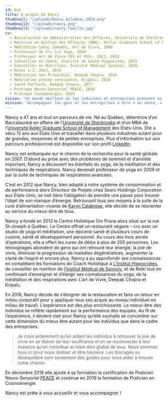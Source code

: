 ```yaml
---
id: bio
title: À propos de Nancy
thumbnail: "/uploads/Nancy_bilodeau_2019.png"
thumbnail2: "/uploads/nancy.png"
thumbnail3: "/uploads/nancy_famille.jpg"
cv:
  - Baccalauréat en Administration des Affaires, University de Sherbrooke, 1994
  - Maitrise en Gestion des Affaires (MBA), Keller Graduate School of Management, 2005
  - Méditation Sahaj Samadhi, Art de Vivre, 2008
  - Professeur de Sri Sri Yoga, 2010
  - Professeur Art de Vivre YES et YES+, 2011, 2012
  - Conseiller en Santé, Institut de Santé Hippocrate, 2015
  - Conseiller en Nutrition, Institut Médical Sanoviv, 2016
  - Reiki 1-2, 2013, 2014
  - Méditation Son Primordial, Deepak Chopra, 2016
  - Méditation pleine conscience, Kripalu, 2016
  - Santé Parfaite, Deepak Chopra, 2017
  - Pratique Neuro-Sensoriel PEACE, 2018
  - Pratique Cosmoénergie, 2019
vision: "Un monde meilleur où les individus et entreprises prennent en charge leur santé, leur mieux-être, et leurs impacts sur les autres et l’environnement."
mission: "Accompagner les gens et les entreprises à être + en santé, + heureux et + accomplis."
---
```


Nancy a 47 ans et tout un parcours de vie. Né au Québec, détentrice d’un Baccalauréat en affaire de l’[Université de Sherbrooke](https://www.usherbrooke.ca/) et d’un MBA de l’[Université Keller Graduate School of Management](https://www.keller.edu/) des Etats-Unis. Elle a vécu 12 ans aux États Unis et travailler dans plusieurs industries autant pour de grandes, moyennes et de petites entreprises. Plus d’information sur son parcours professionnel est disponible sur son profil [LinkedIn](https://www.linkedin.com/in/nancybilodeau/).

Nancy est embarquée sur le chemin de la recherche pour la santé globale en 2007. D’abord au prise avec des problèmes de sommeil et d’anxiété important, Nancy a découvert les bienfaits du yoga, de la méditation et des techniques de respirations. Nancy devenait professeur de yoga en 2009 et par la suite de techniques de respirations avancées.

C’est en 2012 que Nancy, bien adapté à notre système de consommation et de performance alors Directeur de Projets chez Sears Holdings Corporation aux États-Unis, se voit dans l’obligation de prendre une pause pour trouver l’objet de son manque d’énergie. Retrouvant tous ses moyens à la suite de la cure d’alimentation vivante de [Karyn Calabrese](https://karynraw.com/), elle décide de se réorienter au service du mieux-être de tous.

Nancy a fondé en 2013 le Centre Holistique Om Prana alors situé sur la rue St-Joseph à Québec. Le Centre offrait un restaurant végane – cru avec un studio de yoga et méditation, une épicerie santé et plusieurs cours de cuisine, santé et développement personnel. Au cours des trois année d’opérations, elle a offert les cures de détox à plus de 200 personnes. Les témoignages abondent de gens qui ont retrouvé leur énergie, la joie de vivre, diminuer la progression de maladies dégénératives, augmenter la clarté de l’esprit et encore plus. Nancy a pu approfondir ses connaissances en complétant les formations de Coach Holistique à [L’Institut Hippocrates](https://hippocratesinst.org/), de conseiller en nutrition de [l’Institut Médical de Sanoviv](http://www.sanoviv.com/), et de Reiki tout en continuant d’enseigner et d’élargir ses connaissances du yoga, de la méditation et des respirations avec L’art de Vivre, Deepak Chopra et Kripalu.

En 2016, Nancy décide de s’éloigner de la restauration et faire un retour en milieu corporatif pour y appliquer tous ses acquis au niveau individuel en milieu de travail. L’expérience est des plus enrichissante. Le mieux-être des individus se reflète rapidement sur la performance des équipes. Au fil de l’expérience, il devient clair pour Nancy qu’elle souhaite se concentrer sur cette dimension du mieux être autant pour les individus que dans le cadre des entreprises.

> Je crois ardemment qu’en aidant les individus à retrouver la joie de vivre en se libérer de leur souffrance et en se reconnecter à leur essence qu’on contribue au bien-être global de tous. Nous sommes tous ici pour nous réaliser et être heureux. Les blocages ou déséquilibre sont seulement des guides pour nous aider à trouver notre chemin.

En décembre 2018 elle ajoute à sa formation la certification de Praticien Neuro-Sensoriel [PEACE](http://stephanedrouet.com/) et continue en 2019 la formation de Praticien en Cosmoénergie.

Nancy est prête à vous accueillir et vous accompagner !
